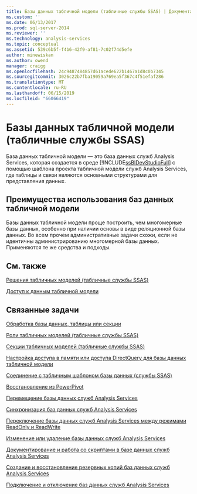 ```yaml
---
title: Базы данных табличной модели (табличные службы SSAS) | Документация Майкрософт
ms.custom: ''
ms.date: 06/13/2017
ms.prod: sql-server-2014
ms.reviewer: ''
ms.technology: analysis-services
ms.topic: conceptual
ms.assetid: 539c6b5f-f4b6-42f9-af81-7c02f74d5efe
author: minewiskan
ms.author: owend
manager: craigg
ms.openlocfilehash: 24c9487484857d61acede622b1467a1d8c0b7345
ms.sourcegitcommit: 3026c22b7fba19059a769ea5f367c4f51efaf286
ms.translationtype: MT
ms.contentlocale: ru-RU
ms.lasthandoff: 06/15/2019
ms.locfileid: "66066419"
---
```

# <a name="tabular-model-databases-ssas-tabular"></a>Базы данных табличной модели (табличные службы SSAS)
  База данных табличной модели — это база данных служб Analysis Services, которая создается в среде [!INCLUDE[ssBIDevStudioFull](../../includes/ssbidevstudiofull-md.md)] с помощью шаблона проекта табличной модели служб Analysis Services, где таблицы и связи являются основными структурами для представления данных.  
  
## <a name="benefits-of-using-tabular-model-databases"></a>Преимущества использования баз данных табличной модели  
 Базы данных табличной модели проще построить, чем многомерные базы данных, особенно при наличии основы в виде реляционной базы данных. Во всем прочем административные задачи схожи, если не идентичны администрированию многомерной базы данных. Применяются те же средства и подходы.  
  
## <a name="related-content"></a>См. также  
 [Решения табличных моделей (табличные службы SSAS)](../tabular-model-solutions-ssas-tabular.md)  
  
 [Доступ к данным табличной модели](tabular-model-data-access.md)  
  
## <a name="related-tasks"></a>Связанные задачи  
 [Обработка базы данных, таблицы или секции](process-database-table-or-partition-analysis-services.md)  
  
 [Роли табличных моделей (табличные службы SSAS)](tabular-model-roles-ssas-tabular.md)  
  
 [Секции табличных моделей (табличные службы SSAS)](tabular-model-partitions-ssas-tabular.md)  
  
 [Настройка доступа в памяти или доступа DirectQuery для базы данных табличной модели](enable-directquery-mode-in-ssms.md)  
  
 [Соединение с табличным шаблоном базы данных (службы SSAS)](connect-to-a-tabular-model-database-ssas.md)  
  
 [Восстановление из PowerPivot](restore-from-power-pivot.md)  
  
 [Перемещение базы данных служб Analysis Services](../multidimensional-models/move-an-analysis-services-database.md)  
  
 [Синхронизация баз данных служб Analysis Services](../multidimensional-models/synchronize-analysis-services-databases.md)  
  
 [Переключение базы данных служб Analysis Services между режимами ReadOnly и ReadWrite](../multidimensional-models/switch-an-analysis-services-database-between-readonly-and-readwrite-modes.md)  
  
 [Изменение или удаление базы данных служб Analysis Services](../multidimensional-models/modify-or-delete-an-analysis-services-database.md)  
  
 [Документирование и работа со скриптами в базе данных служб Analysis Services](../multidimensional-models/document-and-script-an-analysis-services-database.md)  
  
 [Создание и восстановление резервных копий баз данных служб Analysis Services](../multidimensional-models/backup-and-restore-of-analysis-services-databases.md)  
  
 [Подключение и отключение баз данных служб Analysis Services](../multidimensional-models/attach-and-detach-analysis-services-databases.md)  
  
  
